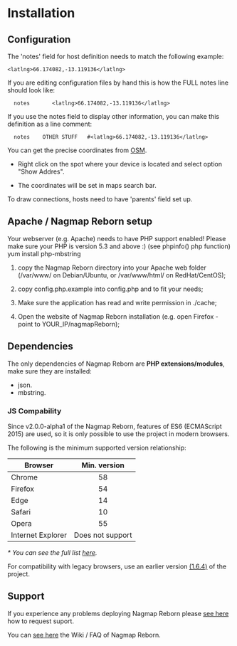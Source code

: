 # Installation

## Configuration

The 'notes' field for host definition needs to match the following example:
```
<latlng>66.174082,-13.119136</latlng>
```
If you are editing configuration files by hand this is how the FULL notes line should look like:
```
  notes       <latlng>66.174082,-13.119136</latlng>
```
If you use the notes field to display other information, you can make this definition as a line comment:
```
  notes    OTHER STUFF   #<latlng>66.174082,-13.119136</latlng>
```

You can get the precise coordinates from [OSM](https://www.openstreetmap.org/).

  * Right click on the spot where your device is located and select option "Show Addres".

  * The coordinates will be set in maps search bar.

To draw connections, hosts need to have 'parents' field set up.

## Apache / Nagmap Reborn setup

Your webserver (e.g. Apache) needs to have PHP support enabled!
Please make sure your PHP is version 5.3 and above :) (see phpinfo() php function) yum install php-mbstring

1) copy the Nagmap Reborn directory into your Apache web folder (/var/www/ on Debian/Ubuntu, or /var/www/html/ on RedHat/CentOS);

2) copy config.php.example into config.php and to fit your needs;

3) Make sure the application has read and write permission in ./cache;

4) Open the website of Nagmap Reborn installation (e.g. open Firefox - point to YOUR_IP/nagmapReborn);

## Dependencies
The only dependencies of Nagmap Reborn are **PHP extensions/modules**, make sure they are installed:

* json.
* mbstring.

### JS Compability
Since v2.0.0-alpha1 of the Nagmap Reborn, features of ES6 (ECMAScript 2015) are used, so it is only possible to use the project in modern browsers.

The following is the minimum supported version relationship:

| Browser | Min. version |
| -- | :--: |
| Chrome | 58 |
| Firefox | 54 |
| Edge | 14	|
| Safari | 10 |
| Opera | 55 |
| Internet Explorer | Does not support |

_* You can see the full list [here](https://kangax.github.io/compat-table/es6/)._

For compatibility with legacy browsers, use an earlier version [(1.6.4)](https://github.com/jocafamaka/nagmapReborn/releases/tag/v1.6.4) of the project.

## Support

If you experience any problems deploying Nagmap Reborn please [see here](https://github.com/jocafamaka/nagmapReborn/wiki/How-to-request-support%3F) how to request suport.

You can [see here](https://github.com/jocafamaka/nagmapReborn/wiki/) the Wiki / FAQ of Nagmap Reborn.